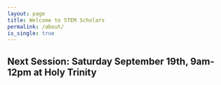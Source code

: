 ```yaml
---
layout: page
title: Welcome to STEM Scholars
permalink: /about/
is_single: true
---
```


## Next Session: Saturday September 19th, 9am-12pm at Holy Trinity
